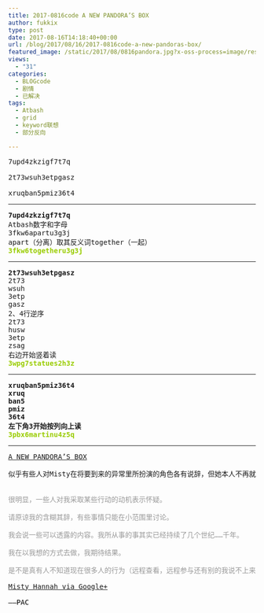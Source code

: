 ```yaml
---
title: 2017-0816code A NEW PANDORA’S BOX
author: fukkix
type: post
date: 2017-08-16T14:18:40+00:00
url: /blog/2017/08/16/2017-0816code-a-new-pandoras-box/
featured_image: /static/2017/08/0816pandora.jpg?x-oss-process=image/resize,m_fill,w_700,h_220
views:
  - "31"
categories:
  - BLOGcode
  - 剧情
  - 已解决
tags:
  - Atbash
  - grid
  - keyword联想
  - 部分反向

---
```

<pre>7upd4zkzigf7t7q

2t73wsuh3etpgasz

xruqban5pmiz36t4
<!--more--></pre>

* * *

<pre><strong>7upd4zkzigf7t7q
</strong>Atbash数字和字母
3fkw6apartu3g3j
apart（分离）取其反义词together（一起）<strong>
<span style="color: #99cc00;">3fkw6togetheru3g3j</span></strong></pre>

* * *

<pre><strong>2t73wsuh3etpgasz</strong>
2t73
wsuh
3etp
gasz
2、4行逆序
2t73
husw
3etp
zsag
右边开始竖着读
<strong><span style="color: #99cc00;">3wpg7statues2h3z</span></strong></pre>

* * *

<pre><strong>xruqban5pmiz36t4
xruq
ban5
pmiz
36t4
左下角3开始按列向上读
<span style="color: #99cc00;">3pbx6martinu4z5q</span></strong></pre>

* * *

<pre><a href="http://investigate.ingress.com/2017/08/16/a-new-pandoras-box/">A NEW PANDORA’S BOX

</a>似乎有些人对Misty在将要到来的异常里所扮演的角色各有说辞，但她本人不再就此话题保持沉默……


<span style="color: #999999;">很明显，一些人对我采取某些行动的动机表示怀疑。</span>

<span style="color: #999999;">请原谅我的含糊其辞，有些事情只能在小范围里讨论。</span>

<span style="color: #999999;">我会说一些可以透露的内容。我所从事的事其实已经持续了几个世纪……千年。</span>

<span style="color: #999999;">我在以我想的方式去做，我期待结果。</span>

<span style="color: #999999;">是不是真有人不知道现在很多人的行为（远程查看，远程参与还有别的我说不上来的行动），可能会打开一个新的潘多拉盒子。

<a href="https://plus.google.com/+MistyHannah/posts/J2SB2F5u4Ns">Misty Hannah via Google+</a>

<span style="color: #000000;">——PAC</span></span></pre>